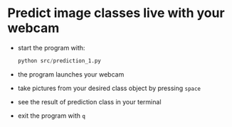 # Predict image classes live with your webcam


- start the program with:

    ```python
    python src/prediction_1.py 
    ```

- the program launches your webcam
- take pictures from your desired class object by pressing `space`
- see the result of prediction class in your terminal
- exit the program with `q`
